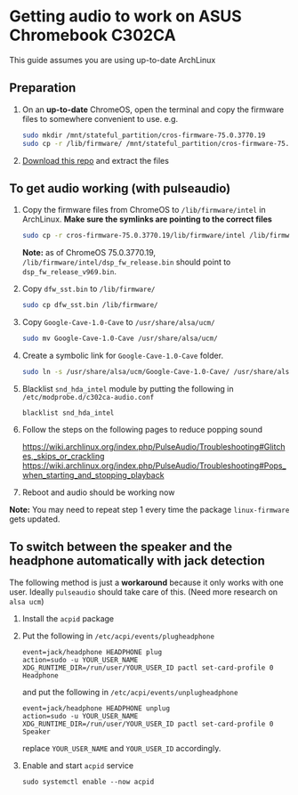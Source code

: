 # Getting audio to work on ASUS Chromebook C302CA

This guide assumes you are using up-to-date ArchLinux

## Preparation
1. On an **up-to-date** ChromeOS, open the terminal and copy the firmware files to somewhere convenient to use. e.g.
   ```bash
   sudo mkdir /mnt/stateful_partition/cros-firmware-75.0.3770.19
   sudo cp -r /lib/firmware/ /mnt/stateful_partition/cros-firmware-75.0.3770.19/
   ```
2. [Download this repo](https://github.com/nebulakl/cave-audio/archive/master.zip) and extract the files

## To get audio working (with pulseaudio)

1. Copy the firmware files from ChromeOS to `/lib/firmware/intel` in ArchLinux. **Make sure the symlinks are pointing to the correct files**
   ```bash
   sudo cp -r cros-firmware-75.0.3770.19/lib/firmware/intel /lib/firmware/intel
   ```
   **Note:** as of ChromeOS 75.0.3770.19, `/lib/firmware/intel/dsp_fw_release.bin` should point to `dsp_fw_release_v969.bin`.

2. Copy `dfw_sst.bin` to `/lib/firmware/`
    ```bash
    sudo cp dfw_sst.bin /lib/firmware/
    ```

3. Copy `Google-Cave-1.0-Cave` to `/usr/share/alsa/ucm/`
   ```bash
   sudo mv Google-Cave-1.0-Cave /usr/share/alsa/ucm/
   ```

4. Create a symbolic link for `Google-Cave-1.0-Cave` folder.
    ```bash
    sudo ln -s /usr/share/alsa/ucm/Google-Cave-1.0-Cave/ /usr/share/alsa/ucm/sklnau8825max
    ```

5. Blacklist `snd_hda_intel` module by putting the following in `/etc/modprobe.d/c302ca-audio.conf`
   ```
   blacklist snd_hda_intel
   ```

6. Follow the steps on the following pages to reduce popping sound
   
   https://wiki.archlinux.org/index.php/PulseAudio/Troubleshooting#Glitches,_skips_or_crackling
   https://wiki.archlinux.org/index.php/PulseAudio/Troubleshooting#Pops_when_starting_and_stopping_playback

7. Reboot and audio should be working now

**Note:** You may need to repeat step 1 every time the package `linux-firmware` gets updated.

## To switch between the speaker and the headphone automatically with jack detection
The following method is just a **workaround** because it only works with one user. Ideally `pulseaudio` should take care of this. (Need more research on `alsa ucm`)

1. Install the `acpid` package
2. Put the following in `/etc/acpi/events/plugheadphone`
   ```
   event=jack/headphone HEADPHONE plug
   action=sudo -u YOUR_USER_NAME XDG_RUNTIME_DIR=/run/user/YOUR_USER_ID pactl set-card-profile 0 Headphone
   ```
   and put the following in `/etc/acpi/events/unplugheadphone`
   ```
   event=jack/headphone HEADPHONE unplug
   action=sudo -u YOUR_USER_NAME XDG_RUNTIME_DIR=/run/user/YOUR_USER_ID pactl set-card-profile 0 Speaker
   ```
   replace `YOUR_USER_NAME` and `YOUR_USER_ID` accordingly.

3. Enable and start `acpid` service
   ```
   sudo systemctl enable --now acpid
   ```
